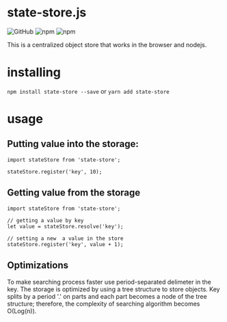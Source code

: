 # state-store.js  
![GitHub](https://img.shields.io/github/license/basim108/state-store-js)
![npm](https://img.shields.io/npm/v/@hrimsoft/state-store)
![npm](https://img.shields.io/npm/dy/@hrimsoft/state-store)

This is a centralized object store that works in the browser and nodejs.
# installing
`npm install state-store --save`
or
`yarn add state-store`
# usage
## Putting value into the storage:
```
import stateStore from 'state-store';

stateStore.register('key', 10);
```
## Getting value from the storage
```
import stateStore from 'state-store';

// getting a value by key
let value = stateStore.resolve('key');

// setting a new  a value in the store
stateStore.register('key', value + 1);
```
## Optimizations
To make searching process faster use period-separated delimeter in the key. The storage is optimized by using a tree structure to store objects. Key splits by a period '.' on parts and each part becomes a node of the tree structure; therefore, the complexity of searching algorithm becomes O(Log(n)).
